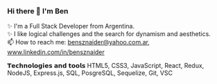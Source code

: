 ### Hi there 👋 I'm Ben
✨ I'm a Full Stack Developer from Argentina.<br>
✨ I like logical challenges and the search for dynamism and aesthetics.<br>
📫 How to reach me: bensznaider@yahoo.com.ar, www.linkedin.com/in/bensznaider

𝗧𝗲𝗰𝗵𝗻𝗼𝗹𝗼𝗴𝗶𝗲𝘀 𝗮𝗻𝗱 𝘁𝗼𝗼𝗹𝘀
HTML5, CSS3, JavaScript, React, Redux, NodeJS, Express.js, SQL, PosgreSQL, Sequelize, Git, VSC
